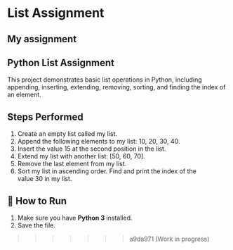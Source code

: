 # List Assignment

## My assignment

## Python List Assignment

This project demonstrates basic list operations in Python, including appending, inserting, extending, removing, sorting, and finding the index of an element.

## Steps Performed
1. Create an empty list called my list.
2. Append the following elements to my list: 10, 20, 30, 40.
3. Insert the value 15 at the second position in the list.
4. Extend my list with another list: [50, 60, 70].
5. Remove the last element from my list.
6. Sort my list in ascending order.
Find and print the index of the value 30 in my list.

## 🚀 How to Run
1. Make sure you have **Python 3** installed.
2. Save the file.

>>>>>>> a9da971 (Work in progress)
